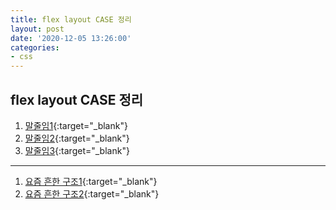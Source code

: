 ```yaml
---
title: flex layout CASE 정리
layout: post
date: '2020-12-05 13:26:00'
categories:
- css
---
```


## flex layout CASE 정리

1. [말줄임1](/static/flex-case/index.html){:target="_blank"}
2. [말줄임2](/static/flex-case/index2.html){:target="_blank"}
3. [말줄임3](/static/flex-case/index3.html){:target="_blank"}
   
---

1. [요즘 흔한 구조1](/static/flex-case/index4.html){:target="_blank"}
2. [요즘 흔한 구조2](/static/flex-case/index5.html){:target="_blank"}